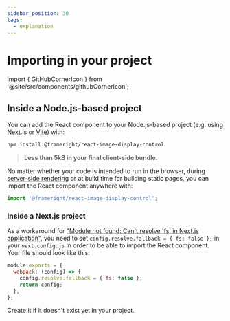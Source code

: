 ```yaml
---
sidebar_position: 30
tags:
  - explanation
---
```


# Importing in your project

import { GitHubCornerIcon } from '@site/src/components/githubCornerIcon';

<GitHubCornerIcon href="https://github.com/Frameright/react-image-display-control" />

## Inside a Node.js-based project

You can add the React component to your Node.js-based project (e.g. using
[Next.js](https://nextjs.org/) or [Vite](https://vitejs.dev/)) with:

```bash
npm install @frameright/react-image-display-control
```

> **Less than 5kB in your final client-side bundle.**

No matter whether your code is intended to run in the browser, during
[server-side rendering](ssr.md) or at build time for building static pages, you
can import the React component anywhere with:

```js
import '@frameright/react-image-display-control';
```

### Inside a Next.js project

As a workaround for
["Module not found: Can't resolve 'fs' in Next.js application"](https://stackoverflow.com/questions/64926174/module-not-found-cant-resolve-fs-in-next-js-application),
you need to set `config.resolve.fallback = { fs: false };` in your
`next.config.js` in order to be able to import the React component. Your file
should look like this:

```js title=next.config.js
module.exports = {
  webpack: (config) => {
    config.resolve.fallback = { fs: false };
    return config;
  },
};
```

Create it if it doesn't exist yet in your project.
